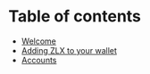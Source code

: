 # Table of contents

* [Welcome](README.md)
* [Adding ZLX to your wallet](adding-zlx-to-your-wallet.md)
* [Accounts](accounts.md)
